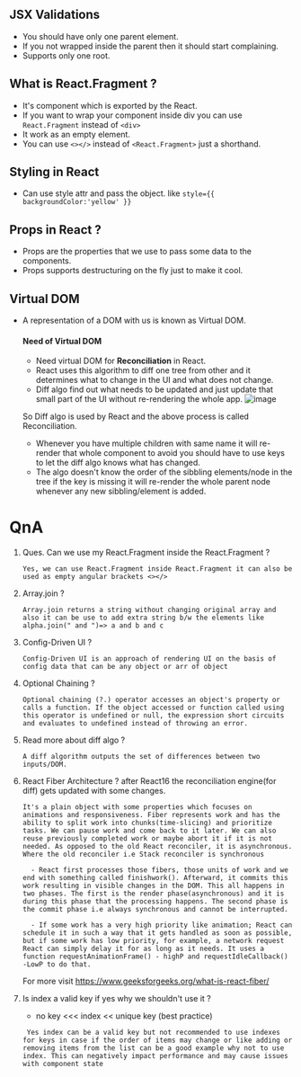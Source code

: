 ## JSX Validations
- You should have only one parent element. 
- If you not wrapped inside the parent then it should start complaining.
-  Supports only one root.
  
## What is React.Fragment ?
- It's component which is exported by the React.
- If you want to wrap your component inside div you can use `React.Fragment` instead of `<div>`
- It work as an empty element.
- You can use `<></>` instead of `<React.Fragment>` just a shorthand.

## Styling in React
- Can use style attr and pass the object. like `style={{ backgroundColor:'yellow' }}`

## Props in React ?
- Props are the properties that we use to pass some data to the components.
- Props supports destructuring on the fly just to make it cool.

## Virtual DOM
- A representation of a DOM with us is known as Virtual DOM.

    #### Need of Virtual DOM
  - Need virtual DOM for **Reconciliation** in React.
  - React uses this algorithm to diff one tree from other and it determines what to change in the UI and what does not change.
  - Diff algo find out what needs to be updated and just update that small part of the UI without re-rendering the whole app.
  ![image](https://user-images.githubusercontent.com/42863919/215876981-03620e92-6bb9-400d-b002-09a1f916eaec.png)

  So Diff algo is used by React and the above process is called Reconciliation. 
  - Whenever you have multiple children with same name it will re-render that whole component to avoid you should have to use keys to let the diff algo knows what has changed.
  -  The algo doesn't know the order of the sibbling elements/node in the tree if the key is missing it will re-render the whole parent node whenever any new sibbling/element is added.

# QnA
1. Ques. Can we use my React.Fragment inside the React.Fragment ?
   
   `Yes, we can use React.Fragment inside React.Fragment it can also be used as empty angular brackets <></>`
   
2. Array.join ? 

   `Array.join returns a string without changing original array and also it can be use to add extra string b/w the elements like alpha.join(" and ")=> a and b and c `

3. Config-Driven UI ?

    `Config-Driven UI is an approach of rendering UI on the basis of config data that can be any object or arr of object`    

4. Optional Chaining ?

      `Optional chaining (?.) operator accesses an object's property or calls a function. If the object accessed or function called using this operator is undefined or null, the expression short circuits and evaluates to undefined instead of throwing an error.`

5. Read more about diff algo ?

      `A diff algorithm outputs the set of differences between two inputs/DOM.`
6. React Fiber Architecture ? after React16 the reconciliation engine(for diff) gets updated with some changes. 

      `It's a plain object with some properties which focuses on animations and responsiveness. Fiber represents work and has the ability to split work into chunks(time-slicing) and prioritize tasks. We can pause work and come back to it later. We can also reuse previously completed work or maybe abort it if it is not needed. As opposed to the old React reconciler, it is asynchronous. Where the old reconciler i.e Stack reconciler is synchronous`

         - React first processes those fibers, those units of work and we end with something called finishwork(). Afterward, it commits this work resulting in visible changes in the DOM. This all happens in two phases. The first is the render phase(asynchronous) and it is during this phase that the processing happens. The second phase is the commit phase i.e always synchronous and cannot be interrupted.

         - If some work has a very high priority like animation; React can schedule it in such a way that it gets handled as soon as possible, but if some work has low priority, for example, a network request React can simply delay it for as long as it needs. It uses a function requestAnimationFrame() - highP and requestIdleCallback() -LowP to do that.
   
      For more visit https://www.geeksforgeeks.org/what-is-react-fiber/

7. Is index a valid key if yes why we shouldn't use it ?
     - no key <<< index << unique key (best practice)

   ` Yes index can be a valid key but not recommended to use indexes for keys in case if the order of items may change or like adding or removing items from the list can be a good example why not to use index. This can negatively impact performance and may cause issues with component state`
